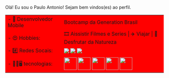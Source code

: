 Olá! Eu sou o Paulo Antonio!
Sejam bem vindos(es) ao perfil.

<table style="background:red">
  <tr>
    <td>
- 🌱  Desenvolvedor Mobile
    </td>
    <td>
 Bootcamp da Generation Brasil
    </td>
    <tr>
      <td>
- 😍 Hobbies:
      </td>
      <td>
     🎞️ Aissistir Filmes e Series | ✈️ Viajar | 🌲 Desfrutar da Natureza
      </td>
    </tr>
  </tr>
  <tr>
  <td>
  - #️⃣  Redes Socais: 
  </td>
  <td>
    <a href="Dev.Paulo#1615"><img src="https://img.shields.io/badge/Gmail-D14836?style=for-the-badge&logo=gmail&logoColor=white">
   <a href="Dev.Paulo#1615"><img src="https://img.shields.io/badge/Discord-7289DA?style=for-the-badge&logo=discord&logoColor=white"></a>
    <img src="https://img.shields.io/badge/LinkedIn-0077B5?style=for-the-badge&logo=linkedin&logoColor=white">
  </td>
  </tr>
   <tr>
  <td>
  - 📱🌐🖥️   tecnologias: 
  </td>
  <td>
            <img src="https://cdn.jsdelivr.net/gh/devicons/devicon/icons/javascript/javascript-original.svg" width="40" height="40" />
            <img src="https://cdn.jsdelivr.net/gh/devicons/devicon/icons/androidstudio/androidstudio-original.svg" width="40" height="40" />
            <img src="https://cdn.jsdelivr.net/gh/devicons/devicon/icons/kotlin/kotlin-original.svg" width="40" height="40" />
            <img src="https://cdn.jsdelivr.net/gh/devicons/devicon/icons/css3/css3-original-wordmark.svg" width="40" height="40"/>
            <img src="https://cdn.jsdelivr.net/gh/devicons/devicon/icons/html5/html5-original-wordmark.svg" width="40" height="40" />
          
          
          
  </td>
  </tr>
</table>


